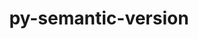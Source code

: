 ---
title: "py-semantic-version"
layout: cache
categories: [package, v0.21.0]
meta: {"versions": ["2.10.0"], "compilers": ["apple-clang@=15.0.0", "gcc@=11.3.0", "gcc@=11.4.0", "gcc@=7.5.0", "gcc@=9.4.0", "oneapi@=2023.2.0"], "oss": ["ubuntu18.04", "ubuntu20.04", "ubuntu22.04", "ventura"], "platforms": ["darwin", "linux"], "targets": ["aarch64", "neoverse_v1", "ppc64le", "x86_64_v3"], "stacks": ["e4s", "e4s-neoverse_v1", "e4s-oneapi", "e4s-power", "ml-darwin-aarch64-mps", "ml-linux-x86_64-cpu", "ml-linux-x86_64-cuda", "ml-linux-x86_64-rocm", "radiuss", "root"], "num_specs": 7, "num_specs_by_stack": {"ml-darwin-aarch64-mps": 1, "root": 7, "radiuss": 1, "e4s-neoverse_v1": 1, "e4s-power": 1, "e4s": 1, "e4s-oneapi": 1, "ml-linux-x86_64-cuda": 1, "ml-linux-x86_64-rocm": 1, "ml-linux-x86_64-cpu": 1}}
spec_details: [{"hash": "cxrcumg75whntmtcgbwbwn4a5x6a7fnz", "compiler": "apple-clang@=15.0.0", "versions": ["2.10.0"], "os": "ventura", "platform": "darwin", "target": "aarch64", "variants": ["build_system=python_pip"], "stacks": ["ml-darwin-aarch64-mps", "root"], "size": "-", "tarball": "https://binaries.spack.io/v0.21.0/build_cache/darwin-ventura-aarch64/apple-clang-15.0.0/py-semantic-version-2.10.0/darwin-ventura-aarch64-apple-clang-15.0.0-py-semantic-version-2.10.0-cxrcumg75whntmtcgbwbwn4a5x6a7fnz.spack"}, {"hash": "4rjeukbj35klrsadui55oraqrps2g452", "compiler": "gcc@=7.5.0", "versions": ["2.10.0"], "os": "ubuntu18.04", "platform": "linux", "target": "x86_64_v3", "variants": ["build_system=python_pip"], "stacks": ["radiuss", "root"], "size": "-", "tarball": "https://binaries.spack.io/v0.21.0/build_cache/linux-ubuntu18.04-x86_64_v3/gcc-7.5.0/py-semantic-version-2.10.0/linux-ubuntu18.04-x86_64_v3-gcc-7.5.0-py-semantic-version-2.10.0-4rjeukbj35klrsadui55oraqrps2g452.spack"}, {"hash": "o5ba3h4nropz7htkhxmaijwtpeupxleq", "compiler": "gcc@=11.4.0", "versions": ["2.10.0"], "os": "ubuntu20.04", "platform": "linux", "target": "neoverse_v1", "variants": ["build_system=python_pip"], "stacks": ["e4s-neoverse_v1", "root"], "size": "-", "tarball": "https://binaries.spack.io/v0.21.0/build_cache/linux-ubuntu20.04-neoverse_v1/gcc-11.4.0/py-semantic-version-2.10.0/linux-ubuntu20.04-neoverse_v1-gcc-11.4.0-py-semantic-version-2.10.0-o5ba3h4nropz7htkhxmaijwtpeupxleq.spack"}, {"hash": "apz6zo33qirzvjbgjpbi4j6whkvmwwno", "compiler": "gcc@=9.4.0", "versions": ["2.10.0"], "os": "ubuntu20.04", "platform": "linux", "target": "ppc64le", "variants": ["build_system=python_pip"], "stacks": ["e4s-power", "root"], "size": "-", "tarball": "https://binaries.spack.io/v0.21.0/build_cache/linux-ubuntu20.04-ppc64le/gcc-9.4.0/py-semantic-version-2.10.0/linux-ubuntu20.04-ppc64le-gcc-9.4.0-py-semantic-version-2.10.0-apz6zo33qirzvjbgjpbi4j6whkvmwwno.spack"}, {"hash": "dqbh26usulmxthrh3zmvyqze2txsqk3e", "compiler": "gcc@=11.4.0", "versions": ["2.10.0"], "os": "ubuntu20.04", "platform": "linux", "target": "x86_64_v3", "variants": ["build_system=python_pip"], "stacks": ["root", "e4s"], "size": "-", "tarball": "https://binaries.spack.io/v0.21.0/build_cache/linux-ubuntu20.04-x86_64_v3/gcc-11.4.0/py-semantic-version-2.10.0/linux-ubuntu20.04-x86_64_v3-gcc-11.4.0-py-semantic-version-2.10.0-dqbh26usulmxthrh3zmvyqze2txsqk3e.spack"}, {"hash": "m7mpo5v4ryy3cmo3my5oxy6bjrebhncz", "compiler": "oneapi@=2023.2.0", "versions": ["2.10.0"], "os": "ubuntu20.04", "platform": "linux", "target": "x86_64_v3", "variants": ["build_system=python_pip"], "stacks": ["e4s-oneapi", "root"], "size": "-", "tarball": "https://binaries.spack.io/v0.21.0/build_cache/linux-ubuntu20.04-x86_64_v3/oneapi-2023.2.0/py-semantic-version-2.10.0/linux-ubuntu20.04-x86_64_v3-oneapi-2023.2.0-py-semantic-version-2.10.0-m7mpo5v4ryy3cmo3my5oxy6bjrebhncz.spack"}, {"hash": "n52kaa7frrz322tdn6xrg73yhtr4y3sv", "compiler": "gcc@=11.3.0", "versions": ["2.10.0"], "os": "ubuntu22.04", "platform": "linux", "target": "x86_64_v3", "variants": ["build_system=python_pip"], "stacks": ["ml-linux-x86_64-cuda", "ml-linux-x86_64-rocm", "root", "ml-linux-x86_64-cpu"], "size": "-", "tarball": "https://binaries.spack.io/v0.21.0/build_cache/linux-ubuntu22.04-x86_64_v3/gcc-11.3.0/py-semantic-version-2.10.0/linux-ubuntu22.04-x86_64_v3-gcc-11.3.0-py-semantic-version-2.10.0-n52kaa7frrz322tdn6xrg73yhtr4y3sv.spack"}]
---
